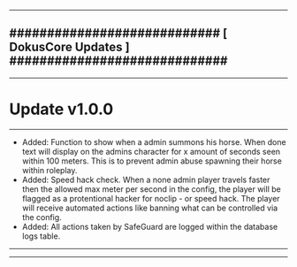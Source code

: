 --------------------------------------------------------------------------------
############################ [ DokusCore Updates ] #############################
--------------------------------------------------------------------------------
--------------------------------------------------------------------------------
# Update v1.0.0
--------------------------------------------------------------------------------
- Added: Function to show when a admin summons his horse. When done text will
  display on the admins character for x amount of seconds seen within 100 meters.
  This is to prevent admin abuse spawning their horse within roleplay.
- Added: Speed hack check. When a none admin player travels faster then the
  allowed max meter per second in the config, the player will be flagged as a
  protentional hacker for noclip - or speed hack. The player will receive automated
  actions like banning what can be controlled via the config.
- Added: All actions taken by SafeGuard are logged within the database logs table.
--------------------------------------------------------------------------------
--------------------------------------------------------------------------------
